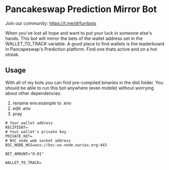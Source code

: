 # Pancakeswap Prediction Mirror Bot

Join our community: https://t.me/drfurrbots

When you've lost all hope and want to put your luck in someone else's hands. This bot will mirror the bets of the wallet address set in the WALLET_TO_TRACK variable. A good place to find wallets is the leaderboard in Pancapeswap's Prediction platform. Find one thats active and on a hot streak.

## Usage

 With all of my bots you can find pre-compiled binaries in the dist folder. You should be able to run this bot anywhere (even mobile) without worrying about other dependencies.

1. rename env.example to .env
2. edit .env
3. pray

```
# Your wallet address
RECIPIENT=
# Your wallet's private key
PRIVATE_KEY=
# BSC node web socket address
BSC_NODE_WSS=wss://bsc-ws-node.nariox.org:443

BET_AMOUNT="0.01"

WALLET_TO_TRACK=
```
